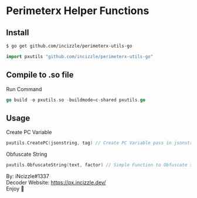 # Perimeterx Helper Functions

## Install
```bash
$ go get github.com/incizzle/perimeterx-utils-go
```
```go
import pxutils "github.com/incizzle/perimeterx-utils-go"
```
## Compile to .so file

Run Command
```go
go build -o pxutils.so -buildmode=c-shared pxutils.go
```

## Usage

Create PC Variable
```go
pxutils.CreatePC(jsonstring, tag) // Create PC Variable pass in jsonstring payload and uuid:tag:ftag
```

Obfuscate String
```go
pxutils.ObfuscateString(text, factor) // Simple Function to Obfuscate string using a factor
```

By: iNcizzle#1337  
Decoder Website: https://px.incizzle.dev/  
Enjoy 💜  